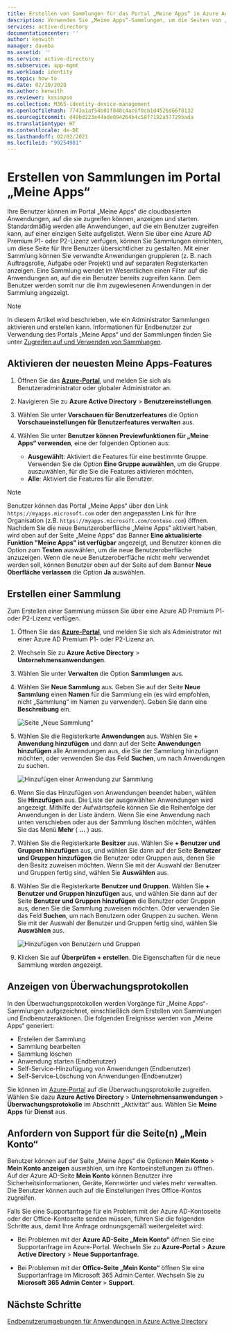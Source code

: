```yaml
---
title: Erstellen von Sammlungen für das Portal „Meine Apps“ in Azure Active Directory | Microsoft-Dokumentation
description: Verwenden Sie „Meine Apps“-Sammlungen, um die Seiten von „Meine Apps“ anzupassen und die „Meine Apps“-Umgebung für Ihre Endbenutzer zu vereinfachen. Fassen Sie Anwendungen in Gruppen mit separaten Registerkarten zusammen.
services: active-directory
documentationcenter: ''
author: kenwith
manager: daveba
ms.assetid: ''
ms.service: active-directory
ms.subservice: app-mgmt
ms.workload: identity
ms.topic: how-to
ms.date: 02/10/2020
ms.author: kenwith
ms.reviewer: kasimpso
ms.collection: M365-identity-device-management
ms.openlocfilehash: 7743a1af54b01f848c4ac6f0cb1d4526d66f8132
ms.sourcegitcommit: d49bd223e44ade094264b4c58f7192a57729bada
ms.translationtype: HT
ms.contentlocale: de-DE
ms.lasthandoff: 02/02/2021
ms.locfileid: "99254981"
---
```

# <a name="create-collections-on-the-my-apps-portal"></a>Erstellen von Sammlungen im Portal „Meine Apps“

Ihre Benutzer können im Portal „Meine Apps“ die cloudbasierten Anwendungen, auf die sie zugreifen können, anzeigen und starten. Standardmäßig werden alle Anwendungen, auf die ein Benutzer zugreifen kann, auf einer einzigen Seite aufgelistet. Wenn Sie über eine Azure AD Premium P1- oder P2-Lizenz verfügen, können Sie Sammlungen einrichten, um diese Seite für Ihre Benutzer übersichtlicher zu gestalten. Mit einer Sammlung können Sie verwandte Anwendungen gruppieren (z. B. nach Auftragsrolle, Aufgabe oder Projekt) und auf separaten Registerkarten anzeigen. Eine Sammlung wendet im Wesentlichen einen Filter auf die Anwendungen an, auf die ein Benutzer bereits zugreifen kann. Dem Benutzer werden somit nur die ihm zugewiesenen Anwendungen in der Sammlung angezeigt.

> [!NOTE]
> In diesem Artikel wird beschrieben, wie ein Administrator Sammlungen aktivieren und erstellen kann. Informationen für Endbenutzer zur Verwendung des Portals „Meine Apps“ und der Sammlungen finden Sie unter [Zugreifen auf und Verwenden von Sammlungen](../user-help/my-applications-portal-workspaces.md).

## <a name="enable-the-latest-my-apps-features"></a>Aktivieren der neuesten Meine Apps-Features

1. Öffnen Sie das [**Azure-Portal**](https://portal.azure.com/), und melden Sie sich als Benutzeradministrator oder globaler Administrator an.

2. Navigieren Sie zu **Azure Active Directory** > **Benutzereinstellungen**.

3. Wählen Sie unter **Vorschauen für Benutzerfeatures** die Option **Vorschaueinstellungen für Benutzerfeatures verwalten** aus.

4. Wählen Sie unter **Benutzer können Previewfunktionen für „Meine Apps“ verwenden**, eine der folgenden Optionen aus:
   * **Ausgewählt**: Aktiviert die Features für eine bestimmte Gruppe. Verwenden Sie die Option **Eine Gruppe auswählen**, um die Gruppe auszuwählen, für die Sie die Features aktivieren möchten.  
   * **Alle**: Aktiviert die Features für alle Benutzer.

> [!NOTE]
> Benutzer können das Portal „Meine Apps“ über den Link `https://myapps.microsoft.com` oder den angepassten Link für Ihre Organisation (z.B. `https://myapps.microsoft.com/contoso.com`) öffnen. Nachdem Sie die neue Benutzeroberfläche „Meine Apps“ aktiviert haben, wird oben auf der Seite „Meine Apps“ das Banner **Eine aktualisierte Funktion "Meine Apps" ist verfügbar** angezeigt, und Benutzer können die Option zum **Testen** auswählen, um die neue Benutzeroberfläche anzuzeigen. Wenn die neue Benutzeroberfläche nicht mehr verwendet werden soll, können Benutzer oben auf der Seite auf dem Banner **Neue Oberfläche verlassen** die Option **Ja** auswählen.

## <a name="create-a-collection"></a>Erstellen einer Sammlung

Zum Erstellen einer Sammlung müssen Sie über eine Azure AD Premium P1- oder P2-Lizenz verfügen.

1. Öffnen Sie das [**Azure-Portal**](https://portal.azure.com/), und melden Sie sich als Administrator mit einer Azure AD Premium P1- oder P2-Lizenz an.

2. Wechseln Sie zu **Azure Active Directory** > **Unternehmensanwendungen**.

3. Wählen Sie unter **Verwalten** die Option **Sammlungen** aus.

4. Wählen Sie **Neue Sammlung** aus. Geben Sie auf der Seite **Neue Sammlung** einen **Namen** für die Sammlung ein (es wird empfohlen, nicht „Sammlung“ im Namen zu verwenden). Geben Sie dann eine **Beschreibung** ein.

   ![Seite „Neue Sammlung“](media/acces-panel-collections/new-collection.png)

5. Wählen Sie die Registerkarte **Anwendungen** aus. Wählen Sie **+ Anwendung hinzufügen** und dann auf der Seite **Anwendungen hinzufügen** alle Anwendungen aus, die Sie der Sammlung hinzufügen möchten, oder verwenden Sie das Feld **Suchen**, um nach Anwendungen zu suchen.

   ![Hinzufügen einer Anwendung zur Sammlung](media/acces-panel-collections/add-applications.png)

6. Wenn Sie das Hinzufügen von Anwendungen beendet haben, wählen Sie **Hinzufügen** aus. Die Liste der ausgewählten Anwendungen wird angezeigt. Mithilfe der Aufwärtspfeile können Sie die Reihenfolge der Anwendungen in der Liste ändern. Wenn Sie eine Anwendung nach unten verschieben oder aus der Sammlung löschen möchten, wählen Sie das Menü **Mehr** ( **...** ) aus.

7. Wählen Sie die Registerkarte **Besitzer** aus. Wählen Sie **+ Benutzer und Gruppen hinzufügen** aus, und wählen Sie dann auf der Seite **Benutzer und Gruppen hinzufügen** die Benutzer oder Gruppen aus, denen Sie den Besitz zuweisen möchten. Wenn Sie mit der Auswahl der Benutzer und Gruppen fertig sind, wählen Sie **Auswählen** aus.

9. Wählen Sie die Registerkarte **Benutzer und Gruppen**. Wählen Sie **+ Benutzer und Gruppen hinzufügen** aus, und wählen Sie dann auf der Seite **Benutzer und Gruppen hinzufügen** die Benutzer oder Gruppen aus, denen Sie die Sammlung zuweisen möchten. Oder verwenden Sie das Feld **Suchen**, um nach Benutzern oder Gruppen zu suchen. Wenn Sie mit der Auswahl der Benutzer und Gruppen fertig sind, wählen Sie **Auswählen** aus.

   ![Hinzufügen von Benutzern und Gruppen](media/acces-panel-collections/add-users-and-groups.png)

11. Klicken Sie auf **Überprüfen + erstellen**. Die Eigenschaften für die neue Sammlung werden angezeigt.


## <a name="view-audit-logs"></a>Anzeigen von Überwachungsprotokollen

In den Überwachungsprotokollen werden Vorgänge für „Meine Apps“-Sammlungen aufgezeichnet, einschließlich dem Erstellen von Sammlungen und Endbenutzeraktionen. Die folgenden Ereignisse werden von „Meine Apps“ generiert:

* Erstellen der Sammlung
* Sammlung bearbeiten
* Sammlung löschen
* Anwendung starten (Endbenutzer)
* Self-Service-Hinzufügung von Anwendungen (Endbenutzer)
* Self-Service-Löschung von Anwendungen (Endbenutzer)

Sie können im [Azure-Portal](https://portal.azure.com) auf die Überwachungsprotokolle zugreifen. Wählen Sie dazu **Azure Active Directory** > **Unternehmensanwendungen** > **Überwachungsprotokolle** im Abschnitt „Aktivität“ aus. Wählen Sie **Meine Apps** für **Dienst** aus.

## <a name="get-support-for-my-account-pages"></a>Anfordern von Support für die Seite(n) „Mein Konto“

Benutzer können auf der Seite „Meine Apps“ die Optionen **Mein Konto** > **Mein Konto anzeigen** auswählen, um ihre Kontoeinstellungen zu öffnen. Auf der Azure AD-Seite **Mein Konto** können Benutzer ihre Sicherheitsinformationen, Geräte, Kennwörter und vieles mehr verwalten. Die Benutzer können auch auf die Einstellungen ihres Office-Kontos zugreifen.

Falls Sie eine Supportanfrage für ein Problem mit der Azure AD-Kontoseite oder der Office-Kontoseite senden müssen, führen Sie die folgenden Schritte aus, damit Ihre Anfrage ordnungsgemäß weitergeleitet wird: 

* Bei Problemen mit der **Azure AD-Seite „Mein Konto“** öffnen Sie eine Supportanfrage im Azure-Portal. Wechseln Sie zu **Azure-Portal** > **Azure Active Directory** > **Neue Supportanfrage**.

* Bei Problemen mit der **Office-Seite „Mein Konto“** öffnen Sie eine Supportanfrage im Microsoft 365 Admin Center. Wechseln Sie zu **Microsoft 365 Admin Center** > **Support**. 

## <a name="next-steps"></a>Nächste Schritte
[Endbenutzerumgebungen für Anwendungen in Azure Active Directory](end-user-experiences.md)